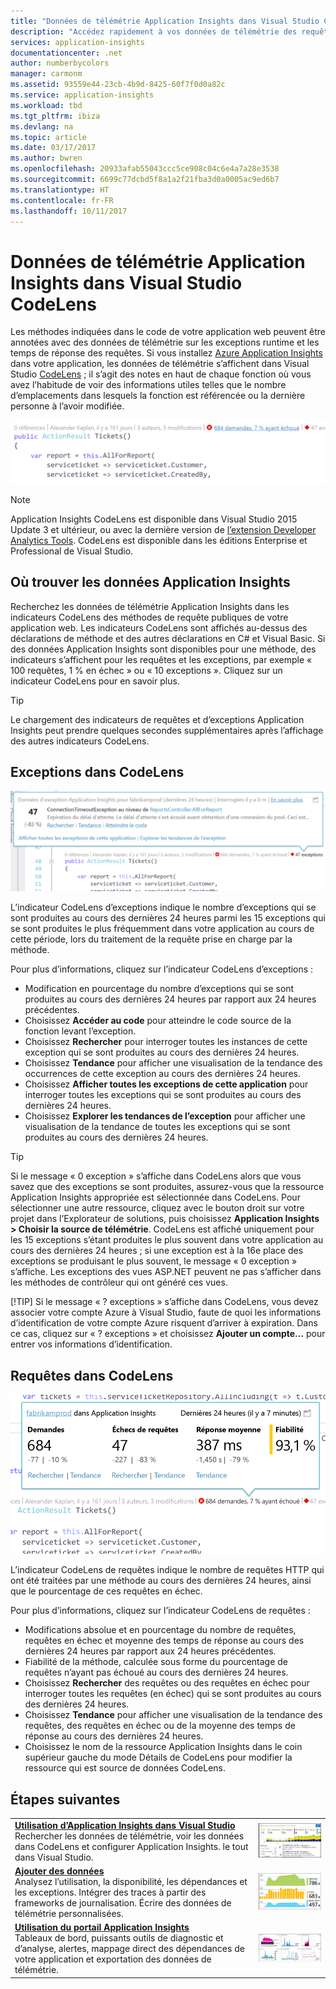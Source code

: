 ```yaml
---
title: "Données de télémétrie Application Insights dans Visual Studio CodeLens | Microsoft Docs"
description: "Accédez rapidement à vos données de télémétrie des requêtes et des exceptions Application Insights à l’aide de CodeLens dans Visual Studio."
services: application-insights
documentationcenter: .net
author: numberbycolors
manager: carmonm
ms.assetid: 93559e44-23cb-4b9d-8425-60f7f0d0a82c
ms.service: application-insights
ms.workload: tbd
ms.tgt_pltfrm: ibiza
ms.devlang: na
ms.topic: article
ms.date: 03/17/2017
ms.author: bwren
ms.openlocfilehash: 20933afab55043ccc5ce908c04c6e4a7a28e3538
ms.sourcegitcommit: 6699c77dcbd5f8a1a2f21fba3d0a0005ac9ed6b7
ms.translationtype: HT
ms.contentlocale: fr-FR
ms.lasthandoff: 10/11/2017
---
```

# <a name="application-insights-telemetry-in-visual-studio-codelens"></a>Données de télémétrie Application Insights dans Visual Studio CodeLens
Les méthodes indiquées dans le code de votre application web peuvent être annotées avec des données de télémétrie sur les exceptions runtime et les temps de réponse des requêtes. Si vous installez [Azure Application Insights](app-insights-overview.md) dans votre application, les données de télémétrie s’affichent dans Visual Studio [CodeLens](https://msdn.microsoft.com/library/dn269218.aspx) ; il s’agit des notes en haut de chaque fonction où vous avez l’habitude de voir des informations utiles telles que le nombre d’emplacements dans lesquels la fonction est référencée ou la dernière personne à l’avoir modifiée.

![CodeLens](./media/app-insights-visual-studio-codelens/codelens-overview.png)

> [!NOTE]
> Application Insights CodeLens est disponible dans Visual Studio 2015 Update 3 et ultérieur, ou avec la dernière version de [l’extension Developer Analytics Tools](https://visualstudiogallery.msdn.microsoft.com/82367b81-3f97-4de1-bbf1-eaf52ddc635a). CodeLens est disponible dans les éditions Enterprise et Professional de Visual Studio.
> 
> 

## <a name="where-to-find-application-insights-data"></a>Où trouver les données Application Insights
Recherchez les données de télémétrie Application Insights dans les indicateurs CodeLens des méthodes de requête publiques de votre application web. Les indicateurs CodeLens sont affichés au-dessus des déclarations de méthode et des autres déclarations en C# et Visual Basic. Si des données Application Insights sont disponibles pour une méthode, des indicateurs s’affichent pour les requêtes et les exceptions, par exemple « 100 requêtes, 1 % en échec » ou « 10 exceptions ». Cliquez sur un indicateur CodeLens pour en savoir plus. 

> [!TIP]
> Le chargement des indicateurs de requêtes et d’exceptions Application Insights peut prendre quelques secondes supplémentaires après l’affichage des autres indicateurs CodeLens.
> 
> 

## <a name="exceptions-in-codelens"></a>Exceptions dans CodeLens
![TBD](./media/app-insights-visual-studio-codelens/codelens-exceptions.png)

L’indicateur CodeLens d’exceptions indique le nombre d’exceptions qui se sont produites au cours des dernières 24 heures parmi les 15 exceptions qui se sont produites le plus fréquemment dans votre application au cours de cette période, lors du traitement de la requête prise en charge par la méthode.

Pour plus d’informations, cliquez sur l’indicateur CodeLens d’exceptions :

* Modification en pourcentage du nombre d’exceptions qui se sont produites au cours des dernières 24 heures par rapport aux 24 heures précédentes.
* Choisissez **Accéder au code** pour atteindre le code source de la fonction levant l’exception.
* Choisissez **Rechercher** pour interroger toutes les instances de cette exception qui se sont produites au cours des dernières 24 heures.
* Choisissez **Tendance** pour afficher une visualisation de la tendance des occurrences de cette exception au cours des dernières 24 heures.
* Choisissez **Afficher toutes les exceptions de cette application** pour interroger toutes les exceptions qui se sont produites au cours des dernières 24 heures.
* Choisissez **Explorer les tendances de l’exception** pour afficher une visualisation de la tendance de toutes les exceptions qui se sont produites au cours des dernières 24 heures. 

> [!TIP]
> Si le message « 0 exception » s’affiche dans CodeLens alors que vous savez que des exceptions se sont produites, assurez-vous que la ressource Application Insights appropriée est sélectionnée dans CodeLens. Pour sélectionner une autre ressource, cliquez avec le bouton droit sur votre projet dans l’Explorateur de solutions, puis choisissez **Application Insights > Choisir la source de télémétrie**. CodeLens est affiché uniquement pour les 15 exceptions s’étant produites le plus souvent dans votre application au cours des dernières 24 heures ; si une exception est à la 16e place des exceptions se produisant le plus souvent, le message « 0 exception » s’affiche. Les exceptions des vues ASP.NET peuvent ne pas s’afficher dans les méthodes de contrôleur qui ont généré ces vues.
> 
> [!TIP]
> Si le message « ? exceptions » s’affiche dans CodeLens, vous devez associer votre compte Azure à Visual Studio, faute de quoi les informations d’identification de votre compte Azure risquent d’arriver à expiration. Dans ce cas, cliquez sur « ? exceptions » et choisissez **Ajouter un compte...** pour entrer vos informations d’identification.
> 
> 

## <a name="requests-in-codelens"></a>Requêtes dans CodeLens
![TBD](./media/app-insights-visual-studio-codelens/codelens-requests.png)

L’indicateur CodeLens de requêtes indique le nombre de requêtes HTTP qui ont été traitées par une méthode au cours des dernières 24 heures, ainsi que le pourcentage de ces requêtes en échec.

Pour plus d’informations, cliquez sur l’indicateur CodeLens de requêtes :

* Modifications absolue et en pourcentage du nombre de requêtes, requêtes en échec et moyenne des temps de réponse au cours des dernières 24 heures par rapport aux 24 heures précédentes.
* Fiabilité de la méthode, calculée sous forme du pourcentage de requêtes n’ayant pas échoué au cours des dernières 24 heures.
* Choisissez **Rechercher** des requêtes ou des requêtes en échec pour interroger toutes les requêtes (en échec) qui se sont produites au cours des dernières 24 heures.
* Choisissez **Tendance** pour afficher une visualisation de la tendance des requêtes, des requêtes en échec ou de la moyenne des temps de réponse au cours des dernières 24 heures.
* Choisissez le nom de la ressource Application Insights dans le coin supérieur gauche du mode Détails de CodeLens pour modifier la ressource qui est source de données CodeLens.

## <a name="next"></a>Étapes suivantes
|  |  |
| --- | --- |
| **[Utilisation d’Application Insights dans Visual Studio](app-insights-visual-studio.md)**<br/>Rechercher les données de télémétrie, voir les données dans CodeLens et configurer Application Insights. le tout dans Visual Studio. |![Cliquez avec le bouton droit sur le projet et sélectionnez Application Insights, Rechercher.](./media/app-insights-visual-studio-codelens/34.png) |
| **[Ajouter des données](app-insights-asp-net-more.md)**<br/>Analysez l’utilisation, la disponibilité, les dépendances et les exceptions. Intégrer des traces à partir des frameworks de journalisation. Écrire des données de télémétrie personnalisées. |![Visual Studio](./media/app-insights-visual-studio-codelens/64.png) |
| **[Utilisation du portail Application Insights](app-insights-dashboards.md)**<br/>Tableaux de bord, puissants outils de diagnostic et d’analyse, alertes, mappage direct des dépendances de votre application et exportation des données de télémétrie. |![Visual Studio](./media/app-insights-visual-studio-codelens/62.png) |

